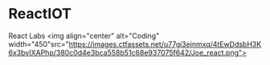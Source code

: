 # ReactIOT
React Labs
<img align="center" alt="Coding" width="450"src="https://images.ctfassets.net/u77gi3ejnmxq/4tEwDdsbH3K6x3bvIXAPhp/380c0d4e3bca558b51c68e937075f642/Joe_react.png">
